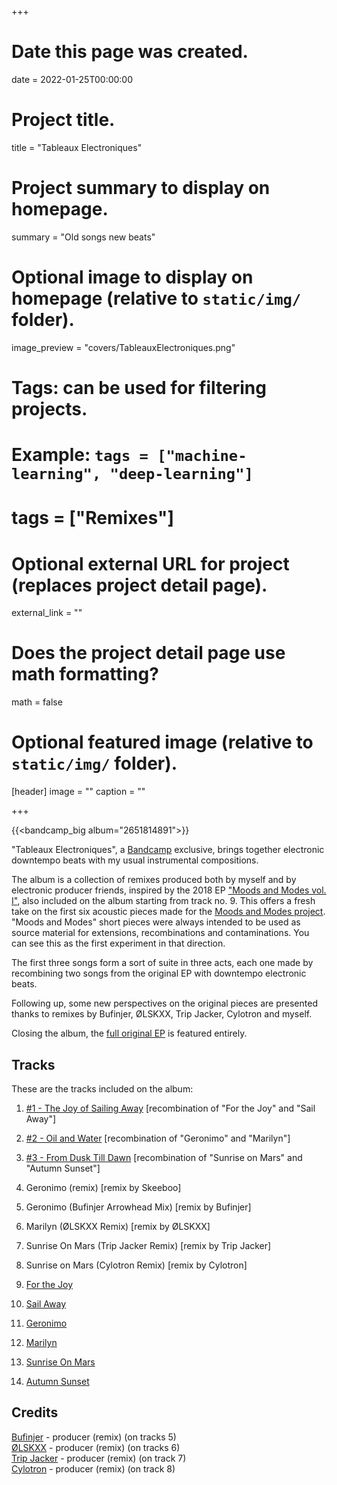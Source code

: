 +++
# Date this page was created.
date = 2022-01-25T00:00:00

# Project title.
title = "Tableaux Electroniques"

# Project summary to display on homepage.
summary = "Old songs new beats"

# Optional image to display on homepage (relative to `static/img/` folder).
image_preview = "covers/TableauxElectroniques.png"

# Tags: can be used for filtering projects.
# Example: `tags = ["machine-learning", "deep-learning"]`
# tags = ["Remixes"]

# Optional external URL for project (replaces project detail page).
external_link = ""

# Does the project detail page use math formatting?
math = false

# Optional featured image (relative to `static/img/` folder).
[header]
image = ""
caption = ""

+++

{{<bandcamp_big album="2651814891">}}

"Tableaux Electroniques", a [Bandcamp](https://skeeboo.bandcamp.com/album/tableaux-electroniques) exclusive, brings together electronic downtempo beats with my usual instrumental compositions. 

The album is a collection of remixes produced both by myself and by electronic producer friends, inspired by the 2018 EP ["Moods and Modes vol. I"](/music/moods_and_modes_vol1), also included on the album starting from track no. 9. This offers a fresh take on the first six acoustic pieces made for the [Moods and Modes project](/post/moods_and_modes). "Moods and Modes" short pieces were always intended to be used as source material for extensions, recombinations and contaminations. You can see this as the first experiment in that direction.

The first three songs form a sort of suite in three acts, each one made by recombining two songs from the original EP with downtempo electronic beats. 

Following up, some new perspectives on the original pieces are presented thanks to remixes by Bufinjer, ØLSKXX, Trip Jacker, Cylotron and myself.

Closing the album, the [full original EP](/music/moods_and_modes_vol1) is featured entirely.

## Tracks

These are the tracks included on the album:

1. [#1 - The Joy of Sailing Away](/music/the_joy_of_sailing_away) \[recombination of "For the Joy" and "Sail Away"\]
2. [#2 - Oil and Water](/music/oil_and_water) \[recombination of "Geronimo" and "Marilyn"\]
3. [#3 - From Dusk Till Dawn](/music/from_dusk_till_dawn) \[recombination of "Sunrise on Mars" and "Autumn Sunset"\]


4. Geronimo (remix) \[remix by Skeeboo\]
5. Geronimo (Bufinjer Arrowhead Mix) \[remix by Bufinjer\]
6. Marilyn (ØLSKXX Remix) \[remix by ØLSKXX\]
7. Sunrise On Mars (Trip Jacker Remix) \[remix by Trip Jacker\]
8. Sunrise on Mars (Cylotron Remix) \[remix by Cylotron\]


9. [For the Joy](/music/for_the_joy)
10. [Sail Away](/music/sail_away)
11. [Geronimo](/music/geronimo)
12. [Marilyn](/music/marilyn)
13. [Sunrise On Mars](/music/sunrise_on_mars)
14. [Autumn Sunset](/music/autumn_sunset)


## Credits

[Bufinjer](http://www.bufinjer.com) - producer (remix) (on tracks 5) <br/>
[ØLSKXX](https://www.oakhirecords.com/artists/olskee) - producer (remix) (on tracks 6) <br/>
[Trip Jacker](https://www.tripjacker.com) - producer (remix) (on track 7) <br/>
[Cylotron](https://www.beatport.com/artist/cylotron/838924) - producer (remix) (on track 8)
